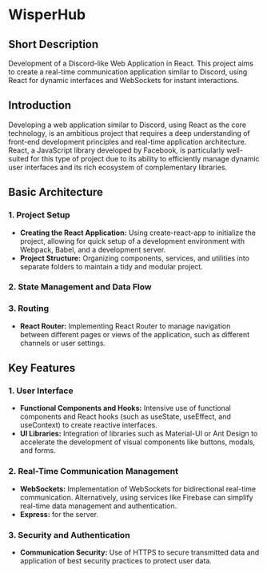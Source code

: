 # WisperHub

## Short Description
Development of a Discord-like Web Application in React. This project aims to create a real-time communication application similar to Discord, using React for dynamic interfaces and WebSockets for instant interactions.

## Introduction
Developing a web application similar to Discord, using React as the core technology, is an ambitious project that requires a deep understanding of front-end development principles and real-time application architecture. React, a JavaScript library developed by Facebook, is particularly well-suited for this type of project due to its ability to efficiently manage dynamic user interfaces and its rich ecosystem of complementary libraries.

## Basic Architecture
### 1. Project Setup
- **Creating the React Application:** Using create-react-app to initialize the project, allowing for quick setup of a development environment with Webpack, Babel, and a development server.
- **Project Structure:** Organizing components, services, and utilities into separate folders to maintain a tidy and modular project.

### 2. State Management and Data Flow

### 3. Routing
- **React Router:** Implementing React Router to manage navigation between different pages or views of the application, such as different channels or user settings.

## Key Features
### 1. User Interface
- **Functional Components and Hooks:** Intensive use of functional components and React hooks (such as useState, useEffect, and useContext) to create reactive interfaces.
- **UI Libraries:** Integration of libraries such as Material-UI or Ant Design to accelerate the development of visual components like buttons, modals, and forms.

### 2. Real-Time Communication Management
- **WebSockets:** Implementation of WebSockets for bidirectional real-time communication. Alternatively, using services like Firebase can simplify real-time data management and authentication.
- **Express:** for the server.

### 3. Security and Authentication
- **Communication Security:** Use of HTTPS to secure transmitted data and application of best security practices to protect user data.
